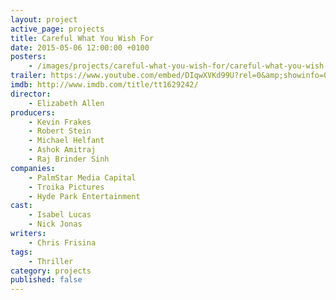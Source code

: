 ```yaml
---
layout: project
active_page: projects
title: Careful What You Wish For
date: 2015-05-06 12:00:00 +0100
posters:
    - /images/projects/careful-what-you-wish-for/careful-what-you-wish-for-poster.jpg
trailer: https://www.youtube.com/embed/DIqwXVKd99U?rel=0&amp;showinfo=0
imdb: http://www.imdb.com/title/tt1629242/
director:
    - Elizabeth Allen
producers:
    - Kevin Frakes
    - Robert Stein
    - Michael Helfant
    - Ashok Amitraj
    - Raj Brinder Sinh
companies:
    - PalmStar Media Capital
    - Troika Pictures
    - Hyde Park Entertainment
cast:
    - Isabel Lucas
    - Nick Jonas
writers:
    - Chris Frisina
tags:
    - Thriller
category: projects
published: false
---
```

